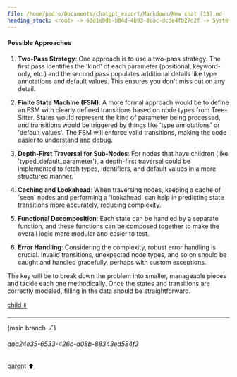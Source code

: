 ```yaml
---
file: /home/pedro/Documents/chatgpt_export/Markdown/New chat (18).md
heading_stack: <root> -> 63d1e0db-b84d-4b93-8cac-dcde4fb27d2f -> System -> e1231b1e-c6dd-4e6f-8b11-b07e97b45e65 -> System -> aaa242ce-7fcb-4865-bc06-4b38eb8a2fdd -> User -> 95861e20-24b9-49e9-be62-3c256f5e4720 -> Assistant -> aaa20b0d-2bf8-44e9-9467-b40ac5f514ca -> User -> fbe3cdf8-7d59-4d9c-bfdf-8e131d0c5d7c -> Assistant -> aaa28153-7531-404e-9050-98ddff7f1b25 -> User -> d1bfe94e-e0ff-4c69-a1e4-1db1fb06b009 -> Assistant -> aaa2f9b6-b863-4dda-ba08-c7b20cbbbd63 -> User -> 57f72327-baa2-4d25-9b9f-a877fb819b45 -> Assistant -> aaa23cf9-02b0-4c09-a436-9617da42d7ba -> User -> fb6d51ea-c303-4e3a-851e-28bc4d04b2d4 -> Assistant -> aaa22696-a2af-4732-8f32-322df1189d1b -> User -> bd5f736d-fc24-4825-a46a-4a1acb74119d -> Assistant -> Context Analysis -> Challenges and Possible Approaches -> Possible Approaches
---
```

#### Possible Approaches

1. **Two-Pass Strategy**: One approach is to use a two-pass strategy. The first pass identifies the 'kind' of each parameter (positional, keyword-only, etc.) and the second pass populates additional details like type annotations and default values. This ensures you don't miss out on any detail.

2. **Finite State Machine (FSM)**: A more formal approach would be to define an FSM with clearly defined transitions based on node types from Tree-Sitter. States would represent the kind of parameter being processed, and transitions would be triggered by things like 'type annotations' or 'default values'. The FSM will enforce valid transitions, making the code easier to understand and debug.

3. **Depth-First Traversal for Sub-Nodes**: For nodes that have children (like 'typed_default_parameter'), a depth-first traversal could be implemented to fetch types, identifiers, and default values in a more structured manner.

4. **Caching and Lookahead**: When traversing nodes, keeping a cache of 'seen' nodes and performing a 'lookahead' can help in predicting state transitions more accurately, reducing complexity.

5. **Functional Decomposition**: Each state can be handled by a separate function, and these functions can be composed together to make the overall logic more modular and easier to test.

6. **Error Handling**: Considering the complexity, robust error handling is crucial. Invalid transitions, unexpected node types, and so on should be caught and handled gracefully, perhaps with custom exceptions.

The key will be to break down the problem into smaller, manageable pieces and tackle each one methodically. Once the states and transitions are correctly modeled, filling in the data should be straightforward.


[child ⬇️](#aaa24e35-6533-426b-a08b-88343ed584f3)

---

(main branch ⎇)
###### aaa24e35-6533-426b-a08b-88343ed584f3
[parent ⬆️](#bd5f736d-fc24-4825-a46a-4a1acb74119d)
